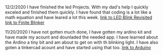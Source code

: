 12/2/2020
I have finished the led Projects. With my dad's help I quickly exceled and finished them quickly. I have found that coding is a lot like a math equation and have leared a lot this week.
[link to LED Blink Revisited](https://cvilleschools.instructure.com/courses/31056/assignments/303462?module_item_id=1030774)
[link to Finite Blinker](https://cvilleschools.instructure.com/courses/31056/assignments/304684?module_item_id=1037478)

11/20/2020
I have not gotten much done, I have gotten my ardino kit and have made my acount and dounladed the needed app. I have learned about the Ardino a tiny bit and am about to get on with th blinking light. I have also goten a tinkercad acount and have started using that too.
[link to Arduino](https://create.arduino.cc/editor/Tbuckne36/e86ca291-8691-4a0f-9969-b469e81625a6)

